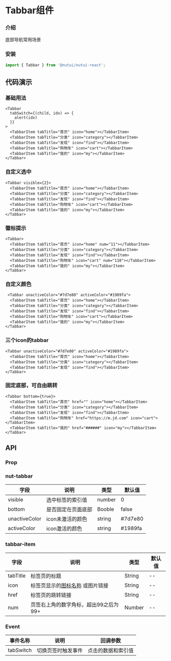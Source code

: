 #  Tabbar组件

### 介绍

底部导航常用场景

### 安装

```javascript
import { Tabbar } from '@nutui/nutui-react';
```

## 代码演示

### 基础用法

```tsx
<Tabbar
  tabSwitch={(child, idx) => {
    alert(idx)
  }}
>
  <TabbarItem tabTitle="首页" icon="home"></TabbarItem>
  <TabbarItem tabTitle="分类" icon="category"></TabbarItem>
  <TabbarItem tabTitle="发现" icon="find"></TabbarItem>
  <TabbarItem tabTitle="购物车" icon="cart"></TabbarItem>
  <TabbarItem tabTitle="我的" icon="my"></TabbarItem>
</Tabbar>
```
### 自定义选中
```tsx
<Tabbar visible={2}>
  <TabbarItem tabTitle="首页" icon="home"></TabbarItem>
  <TabbarItem tabTitle="分类" icon="category"></TabbarItem>
  <TabbarItem tabTitle="发现" icon="find"></TabbarItem>
  <TabbarItem tabTitle="购物车" icon="cart"></TabbarItem>
  <TabbarItem tabTitle="我的" icon="my"></TabbarItem>
</Tabbar>
```
### 徽标提示
```tsx
<Tabbar>
  <TabbarItem tabTitle="首页" icon="home" num="11"></TabbarItem>
  <TabbarItem tabTitle="分类" icon="category"></TabbarItem>
  <TabbarItem tabTitle="发现" icon="find"></TabbarItem>
  <TabbarItem tabTitle="购物车" icon="cart" num="110"></TabbarItem>
  <TabbarItem tabTitle="我的" icon="my"></TabbarItem>
</Tabbar>
```
### 自定义颜色
```tsx
 <Tabbar unactiveColor="#7d7e80" activeColor="#1989fa">
  <TabbarItem tabTitle="首页" icon="home"></TabbarItem>
  <TabbarItem tabTitle="分类" icon="category"></TabbarItem>
  <TabbarItem tabTitle="发现" icon="find"></TabbarItem>
  <TabbarItem tabTitle="购物车" icon="cart"></TabbarItem>
  <TabbarItem tabTitle="我的" icon="my"></TabbarItem>
</Tabbar>
```
### 三个icon的tabbar
```tsx
<Tabbar unactiveColor="#7d7e80" activeColor="#1989fa">
  <TabbarItem tabTitle="首页" icon="home"></TabbarItem>
  <TabbarItem tabTitle="分类" icon="category"></TabbarItem>
  <TabbarItem tabTitle="发现" icon="find"></TabbarItem>
</Tabbar>
```
### 固定底部，可自由跳转
```tsx
<Tabbar bottom={true}>
  <TabbarItem tabTitle="首页" href="" icon="home"></TabbarItem>
  <TabbarItem tabTitle="分类" icon="category"></TabbarItem>
  <TabbarItem tabTitle="发现" icon="find"></TabbarItem>
  <TabbarItem tabTitle="购物车" href="https://m.jd.com" icon="cart"></TabbarItem>
  <TabbarItem tabTitle="我的" href="######" icon="my"></TabbarItem>
</Tabbar>
```
        

## API

### Prop

### nut-tabbar

| 字段            | 说明               | 类型   | 默认值  |
|-----------------|--------------------|--------|---------|
| visible | 选中标签的索引值   | number | 0       |
| bottom          | 是否固定在页面底部 | Booble | false   |
| unactiveColor  | icon未激活的颜色   | string | #7d7e80 |
| activeColor    | icon激活的颜色     | string | #1989fa |

### tabbar-item

| 字段      | 说明                                      | 类型   | 默认值 |
|-----------|-------------------------------------------|--------|--------|
| tabTitle | 标签页的标题                              | String | --     |
| icon      | 标签页显示的[图标名称](#/icon) 或图片链接 | String | --     |
| href      | 标签页的跳转链接                          | String | --     |
| num       | 页签右上角的数字角标，超出99之后为99+     | Number | --     |


### Event

| 事件名称   | 说明               | 回调参数           |
|------------|--------------------|--------------------|
| tabSwitch | 切换页签时触发事件 | 点击的数据和索引值 |
